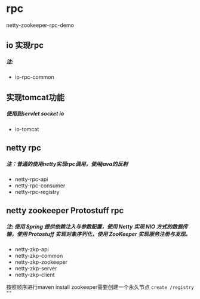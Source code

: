 # rpc
netty-zookeeper-rpc-demo

## io 实现rpc
##### 注: 
- io-rpc-common

## 实现tomcat功能
##### 使用到servlet socket io
- io-tomcat 

## netty rpc  
##### 注：普通的使用netty实现rpc调用，使用java的反射

- netty-rpc-api
- netty-rpc-consumer
- netty-rpc-registry


## netty zookeeper Protostuff rpc
##### 注: 使用 Spring 提供依赖注入与参数配置，使用 Netty 实现 NIO 方式的数据传输，使用 Protostuff 实现对象序列化，使用 ZooKeeper 实现服务注册与发现。
- netty-zkp-api
- netty-zkp-common
- netty-zkp-zookeeper
- netty-zkp-server
- netty-zkp-client

按照顺序进行maven install
zookeeper需要创建一个永久节点 `create /registry ""`
